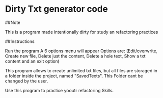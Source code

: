 # Dirty Txt generator code

##Note

This is a program made intentionally dirty for study an refactoring practices

##Instructions

Run the program
A 6 options menu will appear
Options are: (Edit/overwrite, Create new file, Delete just the content, Delete a hole text, Show a txt content and an exit option)

This program allows to create unlimited txt files, but all files are storaged in a folder inside the project, named "SavedTexts". This Folder cant be changed by the user.


Use this program to practice  yooutr refactoring Skills.

